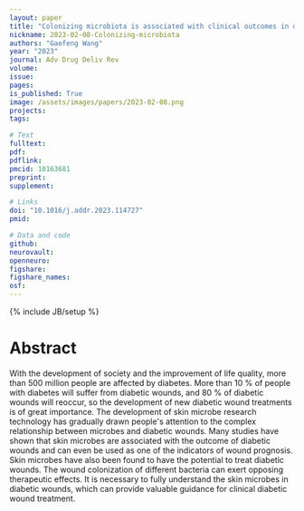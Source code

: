 ```yaml
---
layout: paper
title: "Colonizing microbiota is associated with clinical outcomes in diabetic wound healing"
nickname: 2023-02-08-Colonizing-microbiota
authors: "Gaofeng Wang"
year: "2023"
journal: Adv Drug Deliv Rev
volume:
issue:
pages:
is_published: True
image: /assets/images/papers/2023-02-08.png
projects: 
tags: 

# Text
fulltext:
pdf:
pdflink:
pmcid: 10163681
preprint:
supplement:

# Links
doi: "10.1016/j.addr.2023.114727"
pmid:

# Data and code
github: 
neurovault:
openneuro: 
figshare:
figshare_names:
osf:
---
```

{% include JB/setup %}

# Abstract

With the development of society and the improvement of life quality, more than 500 million people are affected by diabetes. More than 10 % of people with diabetes will suffer from diabetic wounds, and 80 % of diabetic wounds will reoccur, so the development of new diabetic wound treatments is of great importance. The development of skin microbe research technology has gradually drawn people's attention to the complex relationship between microbes and diabetic wounds. Many studies have shown that skin microbes are associated with the outcome of diabetic wounds and can even be used as one of the indicators of wound prognosis. Skin microbes have also been found to have the potential to treat diabetic wounds. The wound colonization of different bacteria can exert opposing therapeutic effects. It is necessary to fully understand the skin microbes in diabetic wounds, which can provide valuable guidance for clinical diabetic wound treatment.
